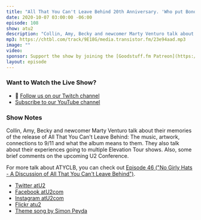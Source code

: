 ```yaml
---
title: "All That You Can't Leave Behind 20th Anniversary. 'Who put Bono in charge of the itinerary?'"
date: 2020-10-07 03:00:00 -06:00
episode: 108
show: atu2
description: "Collin, Amy, Becky and newcomer Marty Venturo talk about their memories of the release of All That You Can't Leave Behind: The music, artwork, connections to 9/11 and what the album means to them."
mp3: https://chtbl.com/track/9E18G/media.transistor.fm/23e94aad.mp3
image: ""
video:
sponsor: Support the show by joining the [Goodstuff.fm Patreon](https://www.patreon.com/goodstuff)
layout: episode
---
```


### Want to Watch the Live Show?

* 💙 [Follow us on our Twitch channel](https://goodstuff.fm/twitch/)
* [Subscribe to our YouTube channel](https://www.youtube.com/user/goodstuffdotfm?sub_confirmation=1)

### Show Notes

Collin, Amy, Becky and newcomer Marty Venturo talk about their memories of the release of All That You Can't Leave Behind: The music, artwork, connections to 9/11 and what the album means to them. They also talk about their experiences going to multiple Elevation Tour shows. Also, some brief comments on the upcoming U2 Conference. 

For more talk about ATYCLB, you can check out [Episode 46 ("No Girly Hats - A Discussion of All That You Can't Leave Behind")](https://goodstuff.fm/atu2/46).


* [Twitter atU2](https://twitter.com/atu2)
* [Facebook atU2com](https://www.facebook.com/atu2com)
* [Instagram atU2com](https://www.instagram.com/atu2com/)
* [Flickr atu2](https://www.flickr.com/photos/atu2com/)
* [Theme song by Simon Peyda](https://simonpeyda.wordpress.com/2016/04/06/how-to-dismantle-a-sirens-song-the-making-of-a-podcast-theme/)